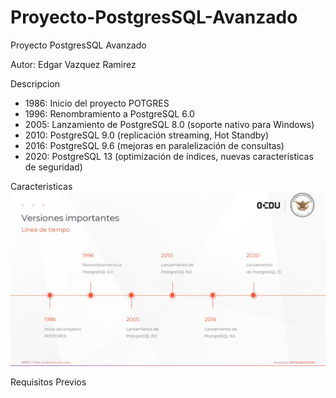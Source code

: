 # Proyecto-PostgresSQL-Avanzado
Proyecto PostgresSQL Avanzado

Autor: Edgar Vazquez Ramirez


Descripcion 
* 1986: Inicio del proyecto POTGRES
* 1996: Renombramiento a PostgreSQL 6.0
* 2005: Lanzamiento de PostgreSQL 8.0 (soporte nativo para Windows)
* 2010: PostgreSQL 9.0 (replicación streaming, Hot Standby)
* 2016: PostgreSQL 9.6 (mejoras en paralelización de consultas)
* 2020: PostgreSQL 13 (optimización de índices, nuevas características de seguridad)

Caracteristicas
![img](./imagen/imagen.jpg)

Requisitos Previos